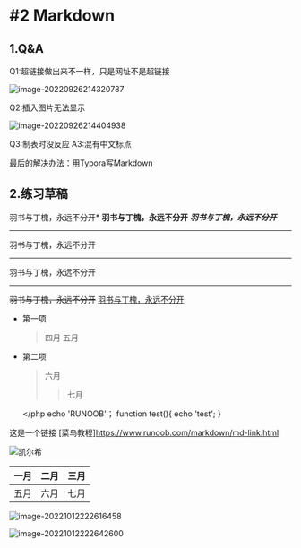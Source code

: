 # #2 Markdown

## 1.Q&A

Q1:超链接做出来不一样，只是网址不是超链接

![image-20220926214320787](C:\Users\烟花易冷\AppData\Roaming\Typora\typora-user-images\image-20220926214320787.png)

Q2:插入图片无法显示

![image-20220926214404938](C:\Users\烟花易冷\AppData\Roaming\Typora\typora-user-images\image-20220926214404938.png)

Q3:制表时没反应
A3:混有中文标点

最后的解决办法：用Typora写Markdown

## 2.练习草稿

羽书与丁槐，永远不分开*
**羽书与丁槐，永远不分开**
***羽书与丁槐，永远不分开***

*******

羽书与丁槐，永远不分开

********

羽书与丁槐，永远不分开

*********

~~羽书与丁槐，永远不分开~~
<u>羽书与丁槐，永远不分开</u>

* 第一项

  > 四月
  > 五月

* 第二项

  > 六月
  >
  > > 七月

  </php
  echo 'RUNOOB'；
  function test(){
      echo 'test';
  }

这是一个链接 [菜鸟教程]<https://www.runoob.com/markdown/md-link.html>

![凯尔希](https://image.baidu.com/search/detail?ct=503316480&z=0&ipn=d&word=%E5%87%AF%E5%B0%94%E5%B8%8C&hs=0&pn=4&spn=0&di=7117150749552803841&pi=0&rn=1&tn=baiduimagedetail&is=0%2C0&ie=utf-8&oe=utf-8&cl=2&lm=-1&cs=4079811926%2C1030338531&os=2941704270%2C879484928&simid=4079811926%2C1030338531&adpicid=0&lpn=0&ln=30&fr=ala&fm=&sme=&cg=&bdtype=0&oriquery=%E5%87%AF%E5%B0%94%E5%B8%8C&objurl=https%3A%2F%2Fgimg2.baidu.com%2Fimage_search%2Fsrc%3Dhttp%3A%2F%2Fi0.hdslb.com%2Fbfs%2Farticle%2Fe9dedc6d8c350d43a7e2033223ac6c803cac1c6f.jpg%26refer%3Dhttp%3A%2F%2Fi0.hdslb.com%26app%3D2002%26size%3Df9999%2C10000%26q%3Da80%26n%3D0%26g%3D0n%26fmt%3Dauto%3Fsec%3D1665663988%26t%3D855ed112efc33fa45022308f372c510f&fromurl=ippr_z2C%24qAzdH3FAzdH3Fooo_z%26e3Bktstktst_z%26e3Bv54AzdH3F6jw1AzdH3Fve88d8dmcbAzdH3F&gsm=5&islist=&querylist=&dyTabStr=MCwzLDEsNSw2LDQsOCw3LDIsOQ%3D%3D)

| 一月 | 二月 | 三月 |
| :--: | :--: | :--: |
| 五月 | 六月 | 七月 |

![image-20221012222616458](C:\Users\烟花易冷\AppData\Roaming\Typora\typora-user-images\image-20221012222616458.png)



![image-20221012222642600](C:\Users\烟花易冷\AppData\Roaming\Typora\typora-user-images\image-20221012222642600.png)

